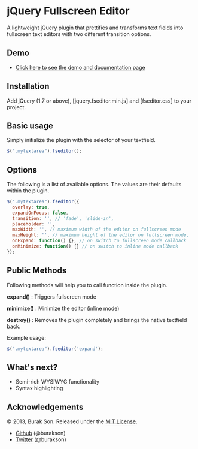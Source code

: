 jQuery Fullscreen Editor
=========
A lightweight jQuery plugin that prettifies and transforms text fields into fullscreen text editors with two different transition options.

Demo
------------
 * [Click here to see the demo and documentation page](https://burakson.github.io/fseditor)

Installation
------------
Add jQuery (1.7 or above), [jquery.fseditor.min.js] and [fseditor.css] to your project.

Basic usage
-----------
Simply initialize the plugin with the selector of your textfield.

```javascript
$(".mytextarea").fseditor();
```

Options
----------
The following is a list of available options. The values are their defaults within the plugin.

```javascript
$(".mytextarea").fseditor({
  overlay: true,
  expandOnFocus: false,
  transition: '', // 'fade', 'slide-in',
  placeholder: '',
  maxWidth: '', // maximum width of the editor on fullscreen mode
  maxHeight: '', // maximum height of the editor on fullscreen mode,
  onExpand: function() {}, // on switch to fullscreen mode callback
  onMinimize: function() {} // on switch to inline mode callback
});
```

Public Methods
---------
Following methods will help you to call function inside the plugin.

**expand()** : Triggers fullscreen mode

**minimize()** : Minimize the editor (inline mode)

**destroy()** : Removes the plugin completely and brings the native textfield back.

Example usage:
```javascript
$(".mytextarea").fseditor('expand');
```


What's next?
---------
 * Semi-rich WYSIWYG functionality
 * Syntax highlighting

Acknowledgements
----------------
© 2013, Burak Son. Released under the [MIT License](https://opensource.org/licenses/mit-license.php).

 * [Github](https://github.com/burakson) (@burakson)
 * [Twitter](https://twitter.com/burakson) (@burakson)
